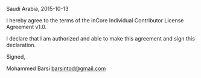 Saudi Arabia, 2015-10-13

I hereby agree to the terms of the inCore Individual Contributor License
Agreement v1.0.

I declare that I am authorized and able to make this agreement and sign this
declaration.

Signed,

Mohammed Barsi barsintod@gmail.com
